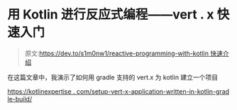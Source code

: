 # 用 Kotlin 进行反应式编程——vert . x 快速入门

> 原文:[https://dev.to/s1m0nw1/reactive-programming-with-kotlin 快速介绍](https://dev.to/s1m0nw1/reactive-programming-with-kotlin---quick-intro-to-vertx)

在这篇文章中，我演示了如何用 gradle 支持的 vert.x 为 kotlin 建立一个项目

[https://kotlinexpertise . com/setup-vert-x-application-written-in-kotlin-grad le-build/](https://kotlinexpertise.com/setup-vert-x-application-written-in-kotlin-gradle-build/)
